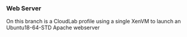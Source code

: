 ### Web Server

On this branch is a CloudLab profile using a single XenVM to launch an Ubuntu18-64-STD Apache webserver
